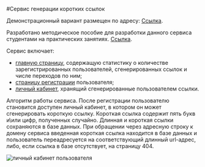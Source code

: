 #Сервис генерации коротких ссылок

Демонстрационный вариант размещен по адресу: <a target="_blank" href="#">Ссылка</a>.

Разработано методическое пособие для разработки данного сервиса студентами на практических занятиях. <a target="_blank" href="https://cloud.mail.ru/public/RDKo/zBnw2DebF">Ссылка</a>.

Сервис включает:
-	<a target="_blank" href="https://github.com/goshanoob/cuturl/blob/master/index.php">главную страницу</a>, содержащую статистику о количестве зарегистрированных пользователей, сгенерированных ссылок и числе переходов по ним;
-	<a target="_blank" href="https://github.com/goshanoob/cuturl/blob/master/register.php">страницу регистрации</a> пользователя;
-	<a target="_blank" href="https://github.com/goshanoob/cuturl/blob/master/profile.php">личный кабинет</a>, хранящий сгенерированные пользователем ссылки.

Алгоритм работы сервиса. 
После регистрации пользователю становится доступен личный кабинет, в котором он может сгенерировать короткую ссылку. Короткая ссылка содержит пять букв и\или цифр, полученных случайно. Длинная и короткая ссылки сохраняются в базе данных. При обращении через адресную строку к домену сервиса введенная короткая ссылка находится в базе данных и пользователь переадресуется на соответствующий длинный url-адрес, либо, если ссылка в базе отсутствует, на страницу 404.

<img alt="личный кабинет пользователя" src="https://i.ibb.co/2WRNfwF/cuturl.png">

